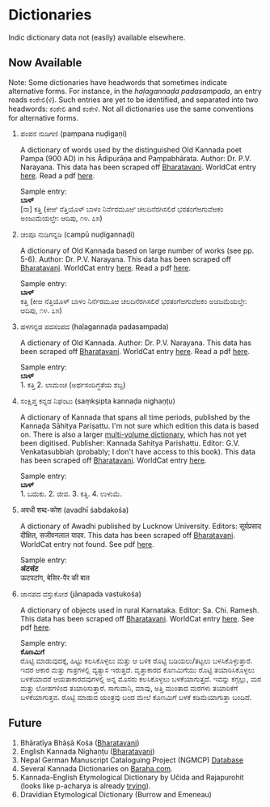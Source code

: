 # Dictionaries

Indic dictionary data not (easily) available elsewhere.

## Now Available

Note: Some dictionaries have headwords that sometimes indicate alternative forms. For instance, in the *haḷagannaḍa padasampada*, an entry reads ಕಂಕೇಲಿ(ಳಿ). Such entries are yet to be identified, and separated into two headwords: ಕಂಕೇಲಿ and ಕಂಕೇಳಿ. Not all dictionaries use the same conventions for alternative forms.

1. ಪಂಪನ ನುಡಿಗಣಿ (paṃpana nuḍigaṇi)

   A dictionary of words used by the distinguished Old Kannada poet Pampa (900 AD) in his Ādipurāṇa and Paṃpabhārata. 
   Author: Dr. P.V. Narayana.
   This data has been scraped off [Bharatavani](https://bharatavani.in/dictionary-surf/?did=70&letter=ಅ&language=Kannada&page=1). 
   WorldCat entry [here](http://www.worldcat.org/oclc/882465128).
   Read a pdf [here](https://english.bharatavani.in/book/ಪಂಪನ-ನುಡಿಗಣಿ-pampana-nudigani/).
   
   Sample entry:<br />
   **ಬಾಳ್** <br /> [ನಾ] ಕತ್ತಿ (ಕೀಱಿ ನೆತ್ತಿಯೊಳ್ ಬಾಳಂ ನಿರ್ನೆರಮೂಱಿ ಚಲದಿನೆರಗಿಸಲಿರೆ ಭರತಂಗೆಱಗುವೆಱಕಂ ಅಂಜುಮೆಯಲ್ತೇ: ಆದಿಪು, ೧೪. ೭೫)

1. ಚಂಪೂ ನುಡಿಗನ್ನಡಿ (campū nuḍigannaḍi)
   
   A dictionary of Old Kannada based on large number of works (see pp. 5-6). 
   Author: Dr. P.V. Narayana.
   This data has been scraped off [Bharatavani](https://bharatavani.in/dictionary-surf/?did=62&letter=ಅ&language=Kannada&page=1). 
   WorldCat entry [here](http://www.worldcat.org/oclc/890284576).
   Read a pdf [here](https://english.bharatavani.in/book/ಚಂಪೂ-ನುಡಿಗನ್ನಡಿ-ಹಳಗನ್ನಡ/).
   
   Sample entry:<br />
   **ಬಾಳ್**<br /> 
   ಕತ್ತಿ (ಕೀಱ ನೆತ್ತಿಯೊಳ್ ಬಾಳಂ ನಿರ್ನೆರಮೂಱ ಚಲದಿನೆರಗಿಸಲಿರೆ ಭರತಂಗೆಱಗುವೆಱಕಂ ಅಚಿಜಮೆಯಲ್ತೇ: ಆದಿಪು, ೧೪. ೭೫)

   
1. ಹಳಗನ್ನಡ ಪದಸಂಪದ (haḷagannaḍa padasampada)

   A dictionary of Old Kannada. 
   Author: Dr. P.V. Narayana.
   This data has been scraped off [Bharatavani](https://bharatavani.in/dictionary-surf/?did=64&letter=ಅ&language=Kannada&page=1). 
   WorldCat entry [here](http://www.worldcat.org/oclc/1044770592).
   Read a pdf [here](https://english.bharatavani.in/book/halagannada-padasampada/).
   
   Sample entry:<br />
   **ಬಾಳ್**<br /> 1. ಕತ್ತಿ 2. ಲಾಮಂಚ (ಅರ್ಥಸಂದಿಗ್ಧತೆಯ ಶಬ್ದ)
   
1. ಸಂಕ್ಷಿಪ್ತ ಕನ್ನಡ ನಿಘಂಟು (saṃkṣipta kannaḍa nighaṇṭu)
   
   A dictionary of Kannada that spans all time periods, published by the Kannaḍa Sāhitya Pariṣattu. I'm not sure which edition this data is based on.
   There is also a larger [multi-volume dictionary](https://archive.org/details/dli.language.1017), which has not yet been digitised.
   Publisher: Kannada Sahitya Parishattu.
   Editor: G.V. Venkatasubbiah (probably; I don't have access to this book).
   This data has been scraped off [Bharatavani](https://bharatavani.in/dictionary-surf/?did=46&letter=ಅ&start=0&language=Kannada). 
   WorldCat entry [here](http://www.worldcat.org/oclc/1028537088).
   
   Sample entry:<br />
   **ಬಾಳ್**<br /> 1. ಬದುಕು. 2. ಜೀವ. 3. ಕತ್ತಿ. 4. ಉಳುಮೆ.
   
1. अवधी शब्द-कोश (avadhī śabdakośa)

   A dictionary of Awadhi published by Lucknow University.
   Editors: सूर्यप्रसाद दीक्षित, सजीवनलाल यादव.
   This data has been scraped off [Bharatavani](https://bharatavani.in/dictionary-surf/?did=249&letter=अ&language=Hindi&page=1). 
   WorldCat entry not found. See pdf [here](https://english.bharatavani.in/book/awadhi-shabd-kosh/).
   
   Sample entry:<br />
   **अंटसंट**<br /> ऊटपटांग, बेसिर-पैर की बात
   
1. ಜಾನಪದ ವಸ್ತುಕೋಶ (jānapada vastukośa)

   A dictionary of objects used in rural Karnataka.
   Editor: Sa. Chi. Ramesh.
   This data has been scraped off [Bharatavani](https://bharatavani.in/dictionary-surf/?did=100&letter=ಅ&language=Kannada&page=1). 
   WorldCat entry [here](http://www.worldcat.org/oclc/889862837). See pdf [here](https://english.bharatavani.in/book/janapada-vastukosha/).
   
   Sample entry:<br />
   **ಕೊಣಮಿಗೆ**<br />
   ರೊಟ್ಟಿ ಮಾಡುವುದಕ್ಕೆ, ಹಿಟ್ಟು ಕಲಸಿಕೊಳ್ಳಲು ಮತ್ತು ಆ ಬಳಿಕ ರೊಟ್ಟಿ ಬಡಿಯಲು/ತಟ್ಟಲು ಬಳಸಿಕೊಳ್ಳುತ್ತಾರೆ. ಇದರ ಆಕಾರ ಮತ್ತು ಗಾತ್ರಗಳಲ್ಲಿ ವ್ಯತ್ಯಾಸ ಇರುತ್ತದೆ. ವೃತ್ತಾಕಾರದ ಕೊಣಮಿಗೆಯು ರೊಟ್ಟಿ ತಯಾರಿಸಿಕೊಳ್ಳಲು ಬಳಕೆಯಾದರೆ ಆಯತಾಕಾರದವುಗಳಲ್ಲಿ ಅನ್ನ ಮೊಸರು ಕಲಸಿಕೊಳ್ಳಲು ಬಳಕೆಯಾಗುತ್ತದೆ. ಇವನ್ನು ಕಗ್ಗಲ್ಲು, ಮರ ಮತ್ತು ಲೋಹಗಳಿಂದ ತಯಾರಿಸುತ್ತಾರೆ. ಸಾಗುವಾನಿ, ಮಾವು, ಅತ್ತಿ ಮುಂತಾದ ಮರಗಳು ತಯಾರಿಕೆಗೆ ಬಳಕೆಯಾಗುತ್ತವ. ರೊಟ್ಟಿ ಮಾಡುವ ಯಂತ್ರವು ಬಂದ ಮೇಲೆ ಕೊಣಮಿಗೆ ಬಳಕೆ ಕಡಿಮೆಯಾಗುತ್ತಾ ಬಂದಿದೆ.

## Future

1. Bhāratīya Bhāṣā Kośa ([Bharatavani](https://bharatavani.in/dictionary-surf/?did=193&letter=अ&language=Hindi&page=1))
1. English Kannada Nighaṇṭu ([Bharatavani](https://bharatavani.in/dictionary-surf/?did=30&letter=A&language=Kannada&page=1))
1. Nepal German Manuscript Cataloguing Project (NGMCP) [Database](https://catalogue.ngmcp.uni-hamburg.de/servlets/solr/select?q=%2BobjectType%3A%22ngmcpdocument%22+%2BallNGMCP%3A*&fl=*%2Cscore&version=4.5&mask=content%2Fsearch%2Fsimple.xed&start=0&rows=10)
1. Several Kannada Dictionaries on [Baraha.com](http://baraha.com/v10/kannada/browse.php).
1. Kannada-English Etymological Dictionary by Učida and Rajapurohit (looks like p-acharya is already [trying](https://github.com/p-acharya/opencv_ocr)).
1. Dravidian Etymological Dictionary (Burrow and Emeneau)   


